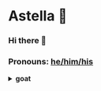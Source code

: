 

# Astella 💌

### Hi there 👋

### Pronouns: [he/him/his](https://pronoun.is/he)

<details>
    <summary><strong>goat</strong></summary>
    <details>
      <summary><strong>yeat >>></strong></summary>
      <ul>

<p align="center">
  <a href="https://astella.gq"><img src="https://pbs.twimg.com/profile_images/1514557517321453579/zxaxAfjY_400x400.jpg" width="350" height="350" alt="daddy"></a>
</p>
<div align="center">


